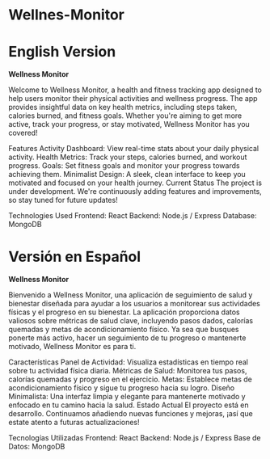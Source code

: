 # Wellnes-Monitor

# English Version

****Wellness Monitor****

Welcome to Wellness Monitor, a health and fitness tracking app designed to help users monitor their physical activities and wellness progress. The app provides insightful data on key health metrics, including steps taken, calories burned, and fitness goals. Whether you're aiming to get more active, track your progress, or stay motivated, Wellness Monitor has you covered!

Features
Activity Dashboard: View real-time stats about your daily physical activity.
Health Metrics: Track your steps, calories burned, and workout progress.
Goals: Set fitness goals and monitor your progress towards achieving them.
Minimalist Design: A sleek, clean interface to keep you motivated and focused on your health journey.
Current Status
The project is under development. We're continuously adding features and improvements, so stay tuned for future updates!

Technologies Used
Frontend: React
Backend: Node.js / Express
Database: MongoDB

# Versión en Español

**Wellness Monitor** 

Bienvenido a Wellness Monitor, una aplicación de seguimiento de salud y bienestar diseñada para ayudar a los usuarios a monitorear sus actividades físicas y el progreso en su bienestar. La aplicación proporciona datos valiosos sobre métricas de salud clave, incluyendo pasos dados, calorías quemadas y metas de acondicionamiento físico. Ya sea que busques ponerte más activo, hacer un seguimiento de tu progreso o mantenerte motivado, Wellness Monitor es para ti.

Características
Panel de Actividad: Visualiza estadísticas en tiempo real sobre tu actividad física diaria.
Métricas de Salud: Monitorea tus pasos, calorías quemadas y progreso en el ejercicio.
Metas: Establece metas de acondicionamiento físico y sigue tu progreso hacia su logro.
Diseño Minimalista: Una interfaz limpia y elegante para mantenerte motivado y enfocado en tu camino hacia la salud.
Estado Actual
El proyecto está en desarrollo. Continuamos añadiendo nuevas funciones y mejoras, ¡así que estate atento a futuras actualizaciones!

Tecnologías Utilizadas
Frontend: React
Backend: Node.js / Express
Base de Datos: MongoDB

